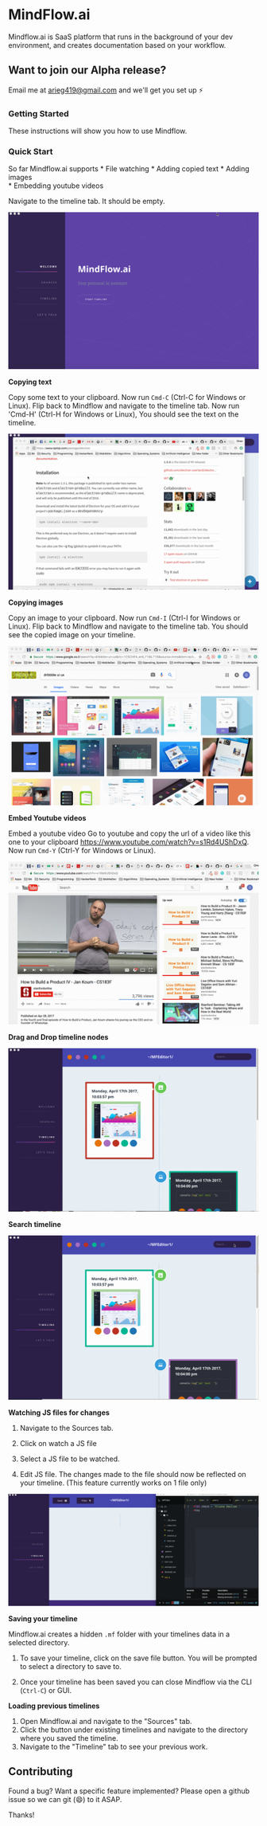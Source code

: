 # MindFlow.ai
Mindflow.ai is SaaS platform that runs in the background of your dev environment, and creates documentation based on your workflow.

## Want to join our Alpha release?
Email me at arieg419@gmail.com and we'll get you set up :zap:

### Getting Started

These instructions will show you how to use Mindflow.

### Quick Start

So far Mindflow.ai supports 
	* File watching 
	* Adding copied text 
	* Adding images  
	* Embedding youtube videos

Navigate to the timeline tab. It should be empty.

![Getting Started](https://github.com/Arieg419/Mindflow.ai/blob/master/assets/img/mindflow_intro.gif "Get started")

**Copying text**

Copy some text to your clipboard. Now run `Cmd-C` (Ctrl-C for Windows or Linux). Flip back to Mindflow and navigate to the timeline tab.
Now run 'Cmd-H' (Ctrl-H for Windows or Linux), You should see the text on the timeline.

![Copy text](https://github.com/Arieg419/Mindflow.ai/blob/master/assets/img/mindflow_copytext.gif "Copy text")


**Copying images**

Copy an image to your clipboard. Now run `Cmd-I` (Ctrl-I for Windows or Linux). Flip back to Mindflow and navigate to the timeline tab. You should see the copied image on your timeline.

![Copy images](https://github.com/Arieg419/Mindflow.ai/blob/master/assets/img/mindflow_copyimage.gif "Get started")

**Embed Youtube videos**

Embed a youtube video Go to youtube and copy the url of a video like this one to your clipboard https://www.youtube.com/watch?v=s1Rd4UShDxQ. Now run `Cmd-Y` (Ctrl-Y for Windows or Linux).

![Embed yt vid](https://github.com/Arieg419/Mindflow.ai/blob/master/assets/img/mindflow_video.gif "Get started")

**Drag and Drop timeline nodes**

![d&d](https://github.com/Arieg419/Mindflow.ai/blob/master/assets/img/mindflow_dragAndDrop.gif "Get started")

**Search timeline**

![Search timeline](https://github.com/Arieg419/Mindflow.ai/blob/master/assets/img/mindflow_search.gif "Search timeline")


**Watching JS files for changes**

1. Navigate to the Sources tab.

2. Click on watch a JS file

3. Select a JS file to be watched.

4. Edit JS file. The changes made to the file should now be reflected on your timeline.
(This feature currently works on 1 file only)

![File Change](https://github.com/Arieg419/Mindflow.ai/blob/master/assets/img/mindflow_code_snippet.gif "File Change")

**Saving your timeline**

Mindflow.ai creates a hidden `.mf` folder with your timelines data in a selected directory.

1. To save your timeline, click on the save file button. You will be prompted to select a directory to save to.

2. Once your timeline has been saved you can close Mindflow via the CLI (`Ctrl-C`) or GUI.

**Loading previous timelines**
 1. Open Mindflow.ai and navigate to the "Sources" tab.
 2. Click the button under existing timelines and navigate to the directory where you saved the timeline.
 3. Navigate to the "Timeline" tab to see your previous work.

## Contributing

Found a bug? Want a specific feature implemented? Please open a github issue so we can git (😄) to it ASAP.

Thanks!
